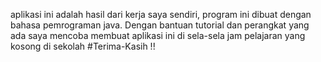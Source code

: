 aplikasi ini adalah hasil dari kerja saya sendiri, program ini dibuat dengan bahasa pemrograman java. Dengan bantuan tutorial dan perangkat yang ada saya mencoba membuat aplikasi ini di sela-sela jam pelajaran yang kosong di sekolah
#Terima-Kasih !!
